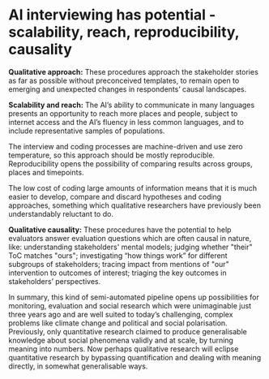 # AI interviewing has potential - scalability, reach, reproducibility, causality

**Qualitative approach:** These procedures approach the stakeholder stories as far as possible without preconceived templates, to remain open to emerging and unexpected changes in respondents’ causal landscapes. 

**Scalability and reach:** The AI’s ability to communicate in many languages presents an opportunity to reach more places and people, subject to internet access and the AI’s fluency in less common languages, and to include representative samples of populations.

The interview and coding processes are machine-driven and use zero temperature, so this approach should be mostly reproducible. Reproducibility opens the possibility of comparing results across groups, places and timepoints. 

The low cost of coding large amounts of information means that it is much easier to develop, compare and discard hypotheses and coding approaches, something which qualitative researchers have previously been understandably reluctant to do.

**Qualitative causality:** These procedures have the potential to help evaluators answer evaluation questions which are often causal in nature, like: understanding stakeholders' mental models; judging whether "their" ToC matches "ours"; investigating “how things work” for different subgroups of stakeholders; tracing impact from mentions of "our" intervention to outcomes of interest; triaging the key outcomes in stakeholders’ perspectives. 

In summary, this kind of semi-automated pipeline opens up possibilities for monitoring, evaluation and social research which were unimaginable just three years ago and are well suited to today’s challenging, complex problems like climate change and political and social polarisation. Previously, only quantitative research claimed to produce generalisable knowledge about social phenomena validly and at scale, by turning meaning into numbers. Now perhaps qualitative research will eclipse quantitative research by bypassing quantification and dealing with meaning directly, in somewhat generalisable ways.